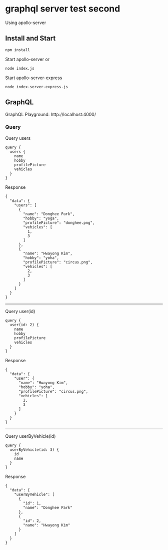 # graphql server test second

Using apollo-server

## Install and Start

```
npm install
```

Start apollo-server or
```
node index.js
```

Start apollo-server-express
```
node index-server-express.js
```

## GraphQL

GraphQL Playground: http://localhost:4000/

### Query

Query users

```
query {
  users {
    name
    hobby
    profilePicture
    vehicles
  }
}
```

Response

```
{
  "data": {
    "users": [
      {
        "name": "Donghee Park",
        "hobby": "yoga",
        "profilePicture": "donghee.png",
        "vehicles": [
          1,
          3
        ]
      },
      {
        "name": "Hwayong Kim",
        "hobby": "yoha",
        "profilePicture": "circus.png",
        "vehicles": [
          2,
          3
        ]
      }
    ]
  }
}
```

----

Query user(id)

```
query {
  user(id: 2) {
    name
    hobby
    profilePicture
    vehicles
  }
}
```

Response

```
{
  "data": {
    "user": {
      "name": "Hwayong Kim",
      "hobby": "yoha",
      "profilePicture": "circus.png",
      "vehicles": [
        2,
        3
      ]
    }
  }
}
```

----

Query userByVehicle(id)

```
query {
  userByVehicle(id: 3) {
    id
    name
  }
}
```

Response

```
{
  "data": {
    "userByVehicle": [
      {
        "id": 1,
        "name": "Donghee Park"
      },
      {
        "id": 2,
        "name": "Hwayong Kim"
      }
    ]
  }
}
```
